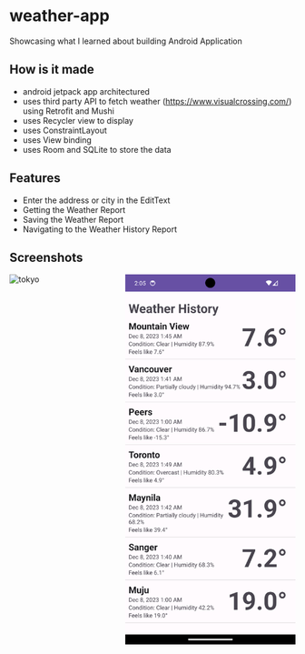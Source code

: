 # weather-app

Showcasing what I learned about building Android Application    

## How is it made
- android jetpack app architectured
- uses third party API to fetch weather (https://www.visualcrossing.com/) using Retrofit and Mushi
- uses Recycler view to display
- uses ConstraintLayout
- uses View binding
- uses Room and SQLite to store the data
  
## Features
- Enter the address or city in the EditText
- Getting the Weather Report
- Saving the Weather Report
- Navigating to the Weather History Report

## Screenshots

<div style='display: flex'>
<img src='./tokyo.png' alt='tokyo' width='300' />
<img src='./weather-history-plain.png' alt='weather-history-plain' width='300' />
</div>
